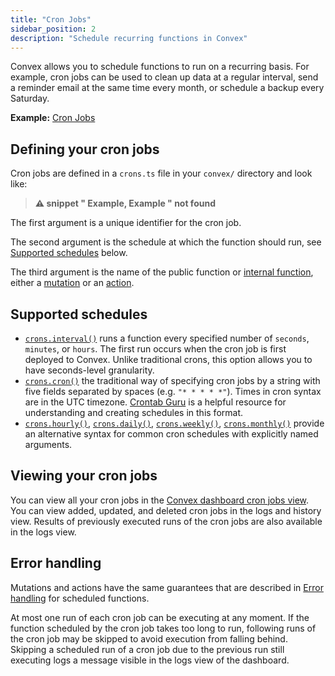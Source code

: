 ```yaml
---
title: "Cron Jobs"
sidebar_position: 2
description: "Schedule recurring functions in Convex"
---
```



Convex allows you to schedule functions to run on a recurring basis. For
example, cron jobs can be used to clean up data at a regular interval, send a
reminder email at the same time every month, or schedule a backup every
Saturday.

**Example:**
[Cron Jobs](https://github.com/get-convex/convex-demos/tree/main/cron-jobs)

## Defining your cron jobs

Cron jobs are defined in a `crons.ts` file in your `convex/` directory and look
like:

> **⚠ snippet " Example, Example " not found**

The first argument is a unique identifier for the cron job.

The second argument is the schedule at which the function should run, see
[Supported schedules](/scheduling/cron-jobs.mdx#supported-schedules) below.

The third argument is the name of the public function or
[internal function](/functions/internal-functions.mdx), either a
[mutation](/functions/mutation-functions.mdx) or an
[action](/functions/actions.mdx).

## Supported schedules

- [`crons.interval()`](/api/classes/server.Crons#interval) runs a function every
  specified number of `seconds`, `minutes`, or `hours`. The first run occurs
  when the cron job is first deployed to Convex. Unlike traditional crons, this
  option allows you to have seconds-level granularity.
- [`crons.cron()`](/api/classes/server.Crons#cron) the traditional way of
  specifying cron jobs by a string with five fields separated by spaces
  <nobr>(e.g. `"* * * * *"`)</nobr>. Times in cron syntax are in the UTC
  timezone. [Crontab Guru](https://crontab.guru/) is a helpful resource for
  understanding and creating schedules in this format.
- [`crons.hourly()`](/api/classes/server.Crons#cron),
  [`crons.daily()`](/api/classes/server.Crons#daily),
  [`crons.weekly()`](/api/classes/server.Crons#weekly),
  [`crons.monthly()`](/api/classes/server.Crons#monthly) provide an alternative
  syntax for common cron schedules with explicitly named arguments.

## Viewing your cron jobs

You can view all your cron jobs in the
[Convex dashboard cron jobs view](/dashboard/deployments/schedules.md#cron-jobs-ui).
You can view added, updated, and deleted cron jobs in the logs and history view.
Results of previously executed runs of the cron jobs are also available in the
logs view.

## Error handling

Mutations and actions have the same guarantees that are described in
[Error handling](/scheduling/scheduled-functions.mdx#error-handling) for
scheduled functions.

At most one run of each cron job can be executing at any moment. If the function
scheduled by the cron job takes too long to run, following runs of the cron job
may be skipped to avoid execution from falling behind. Skipping a scheduled run
of a cron job due to the previous run still executing logs a message visible in
the logs view of the dashboard.
